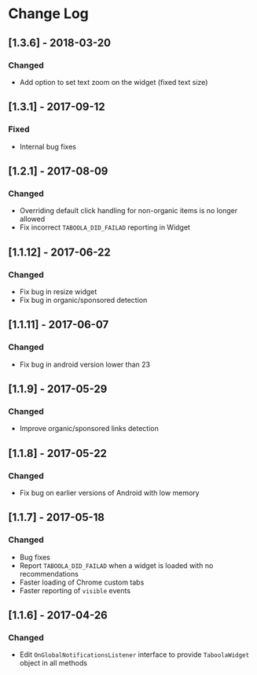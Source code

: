 # Change Log

## [1.3.6] - 2018-03-20
### Changed
- Add option to set text zoom on the widget (fixed text size)

## [1.3.1] - 2017-09-12
### Fixed
- Internal bug fixes

## [1.2.1] - 2017-08-09
### Changed
- Overriding default click handling for non-organic items is no longer allowed
- Fix incorrect `TABOOLA_DID_FAILAD` reporting in Widget

## [1.1.12] - 2017-06-22
### Changed
- Fix bug in resize widget
- Fix bug in organic/sponsored detection

## [1.1.11] - 2017-06-07
### Changed
- Fix bug in android version lower than 23

## [1.1.9] - 2017-05-29
### Changed
- Improve organic/sponsored links detection

## [1.1.8] - 2017-05-22
### Changed
- Fix bug on earlier versions of Android with low memory

## [1.1.7] - 2017-05-18
### Changed
- Bug fixes
- Report `TABOOLA_DID_FAILAD` when a widget is loaded with no recommendations
- Faster loading of Chrome custom tabs
- Faster reporting of `visible` events

## [1.1.6] - 2017-04-26
### Changed
- Edit `OnGlobalNotificationsListener` interface to provide `TaboolaWidget` object in all methods
